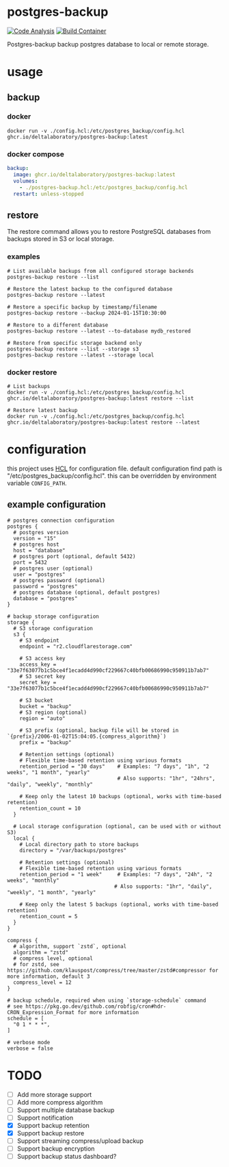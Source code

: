 # postgres-backup
[![Code Analysis](https://github.com/DeltaLaboratory/postgres-backup/actions/workflows/analysis.yml/badge.svg)](https://github.com/DeltaLaboratory/postgres-backup/actions/workflows/analysis.yml)
[![Build Container](https://github.com/DeltaLaboratory/postgres-backup/actions/workflows/container.yml/badge.svg)](https://github.com/DeltaLaboratory/postgres-backup/actions/workflows/container.yml)

Postgres-backup backup postgres database to local or remote storage.
# usage
## backup
### docker
```shell
docker run -v ./config.hcl:/etc/postgres_backup/config.hcl ghcr.io/deltalaboratory/postgres-backup:latest
```
### docker compose
```yaml
backup:
  image: ghcr.io/deltalaboratory/postgres-backup:latest
  volumes:
    - ./postgres-backup.hcl:/etc/postgres_backup/config.hcl
  restart: unless-stopped
```

## restore
The restore command allows you to restore PostgreSQL databases from backups stored in S3 or local storage.

### examples
```shell
# List available backups from all configured storage backends
postgres-backup restore --list

# Restore the latest backup to the configured database
postgres-backup restore --latest

# Restore a specific backup by timestamp/filename
postgres-backup restore --backup 2024-01-15T10:30:00

# Restore to a different database
postgres-backup restore --latest --to-database mydb_restored

# Restore from specific storage backend only
postgres-backup restore --list --storage s3
postgres-backup restore --latest --storage local
```

### docker restore
```shell
# List backups
docker run -v ./config.hcl:/etc/postgres_backup/config.hcl ghcr.io/deltalaboratory/postgres-backup:latest restore --list

# Restore latest backup
docker run -v ./config.hcl:/etc/postgres_backup/config.hcl ghcr.io/deltalaboratory/postgres-backup:latest restore --latest
```
# configuration
this project uses [HCL](https://github.com/hashicorp/hcl) for configuration file.
default configuration find path is "/etc/postgres_backup/config.hcl". this can be overridden by environment variable `CONFIG_PATH`.
## example configuration
```hcl
# postgres connection configuration
postgres {
  # postgres version
  version = "15"
  # postgres host
  host = "database"
  # postgres port (optional, default 5432)
  port = 5432
  # postgres user (optional)
  user = "postgres"
  # postgres password (optional)
  password = "postgres"
  # postgres database (optional, default postgres)
  database = "postgres"
}

# backup storage configuration
storage {
  # S3 storage configuration
  s3 {
    # S3 endpoint
    endpoint = "r2.cloudflarestorage.com"

    # S3 access key
    access_key = "33e7f63077b1c5bce4f1ecadd4d990cf229667c40bfb00686990c950911b7ab7"
    # S3 secret key
    secret_key = "33e7f63077b1c5bce4f1ecadd4d990cf229667c40bfb00686990c950911b7ab7"

    # S3 bucket
    bucket = "backup"
    # S3 region (optional)
    region = "auto"

    # S3 prefix (optional, backup file will be stored in `{prefix}/2006-01-02T15:04:05.{compress_algorithm}`)
    prefix = "backup"

    # Retention settings (optional)
    # Flexible time-based retention using various formats
    retention_period = "30 days"    # Examples: "7 days", "1h", "2 weeks", "1 month", "yearly"
                                    # Also supports: "1hr", "24hrs", "daily", "weekly", "monthly"
    
    # Keep only the latest 10 backups (optional, works with time-based retention)
    retention_count = 10
  }

  # Local storage configuration (optional, can be used with or without S3)
  local {
    # Local directory path to store backups
    directory = "/var/backups/postgres"

    # Retention settings (optional)
    # Flexible time-based retention using various formats
    retention_period = "1 week"     # Examples: "7 days", "24h", "2 weeks", "monthly"
                                   # Also supports: "1hr", "daily", "weekly", "1 month", "yearly"
    
    # Keep only the latest 5 backups (optional, works with time-based retention)
    retention_count = 5
  }
}

compress {
  # algorithm, support `zstd`, optional
  algorithm = "zstd"
  # compress level, optional
  # for zstd, see https://github.com/klauspost/compress/tree/master/zstd#compressor for more information, default 3
  compress_level = 12
}

# backup schedule, required when using `storage-schedule` command
# see https://pkg.go.dev/github.com/robfig/cron#hdr-CRON_Expression_Format for more information
schedule = [
  "0 1 * * *",
]

# verbose mode
verbose = false
```

# TODO
- [ ] Add more storage support
- [ ] Add more compress algorithm
- [ ] Support multiple database backup
- [ ] Support notification
- [X] Support backup retention
- [X] Support backup restore
- [ ] Support streaming compress/upload backup
- [ ] Support backup encryption
- [ ] Support backup status dashboard?